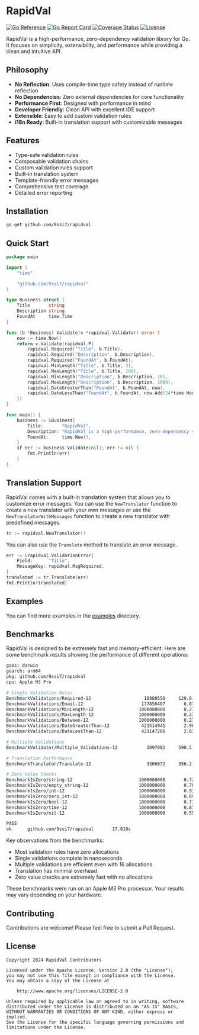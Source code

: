# RapidVal

[![Go Reference](https://pkg.go.dev/badge/github.com/9ssi7/rapidval.svg)](https://pkg.go.dev/github.com/9ssi7/rapidval)
[![Go Report Card](https://goreportcard.com/badge/github.com/9ssi7/rapidval)](https://goreportcard.com/report/github.com/9ssi7/rapidval)
[![Coverage Status](https://coveralls.io/repos/github/9ssi7/rapidval/badge.svg?branch=main)](https://coveralls.io/github/9ssi7/rapidval?branch=main)
[![License](https://img.shields.io/badge/License-Apache%202.0-blue.svg)](https://opensource.org/licenses/Apache-2.0)

RapidVal is a high-performance, zero-dependency validation library for Go. It focuses on simplicity, extensibility, and performance while providing a clean and intuitive API.

## Philosophy

- **No Reflection**: Uses compile-time type safety instead of runtime reflection
- **No Dependencies**: Zero external dependencies for core functionality
- **Performance First**: Designed with performance in mind
- **Developer Friendly**: Clean API with excellent IDE support
- **Extensible**: Easy to add custom validation rules
- **i18n Ready**: Built-in translation support with customizable messages

## Features

- Type-safe validation rules
- Composable validation chains
- Custom validation rules support
- Built-in translation system
- Template-friendly error messages
- Comprehensive test coverage
- Detailed error reporting

## Installation

```bash
go get github.com/9ssi7/rapidval
```

## Quick Start

```go
package main

import (
	"time"

	"github.com/9ssi7/rapidval"
)

type Business struct {
	Title       string
	Description string
	FoundAt     time.Time
}

func (b *Business) Validate(v *rapidval.Validator) error {
	now := time.Now()
	return v.Validate(rapidval.P{
		rapidval.Required("Title", b.Title),
		rapidval.Required("Description", b.Description),
		rapidval.Required("FoundAt", b.FoundAt),
		rapidval.MinLength("Title", b.Title, 3),
		rapidval.MaxLength("Title", b.Title, 100),
		rapidval.MinLength("Description", b.Description, 10),
		rapidval.MaxLength("Description", b.Description, 1000),
		rapidval.DateGreaterThan("FoundAt", b.FoundAt, now),
		rapidval.DateLessThan("FoundAt", b.FoundAt, now.Add(24*time.Hour)),
	})
}

func main() {
	business := &Business{
		Title:       "RapidVal",
		Description: "RapidVal is a high-performance, zero-dependency validation library for Go.",
		FoundAt:     time.Now(),
	}
	if err := business.Validate(nil); err != nil {
		fmt.Println(err)
	}
}
```

## Translation Support

RapidVal comes with a built-in translation system that allows you to customize error messages. You can use the `NewTranslator` function to create a new translator with your own messages or use the `NewTranslatorWithMessages` function to create a new translator with predefined messages.

```go
tr := rapidval.NewTranslator()
```

You can also use the `Translate` method to translate an error message.

```go
err := &rapidval.ValidationError{
	Field:      "Title",
	MessageKey: rapidval.MsgRequired,
}
translated := tr.Translate(err)
fmt.Println(translated)
```

## Examples

You can find more examples in the [examples](examples) directory.

## Benchmarks

RapidVal is designed to be extremely fast and memory-efficient. Here are some benchmark results showing the performance of different operations:

```bash
goos: darwin
goarch: arm64
pkg: github.com/9ssi7/rapidval
cpu: Apple M3 Pro

# Single Validation Rules
BenchmarkValidations/Required-12                    10880550     129.0 ns/op    416 B/op    4 allocs/op
BenchmarkValidations/Email-12                      177856407       6.877 ns/op     0 B/op    0 allocs/op
BenchmarkValidations/MinLength-12                 1000000000       0.2787 ns/op    0 B/op    0 allocs/op
BenchmarkValidations/MaxLength-12                 1000000000       0.2796 ns/op    0 B/op    0 allocs/op
BenchmarkValidations/Between-12                   1000000000       0.2796 ns/op    0 B/op    0 allocs/op
BenchmarkValidations/DateGreaterThan-12            421514941       2.965 ns/op     0 B/op    0 allocs/op
BenchmarkValidations/DateLessThan-12               421147266       2.836 ns/op     0 B/op    0 allocs/op

# Multiple Validations
BenchmarkValidator/Multiple_Validations-12           2097082     590.5 ns/op   1447 B/op   16 allocs/op

# Translation Performance
BenchmarkTranslator/Translate-12                     3366672     356.2 ns/op    272 B/op    8 allocs/op

# Zero Value Checks
BenchmarkIsZero/string-12                         1000000000       0.7256 ns/op    0 B/op    0 allocs/op
BenchmarkIsZero/empty_string-12                   1000000000       0.7075 ns/op    0 B/op    0 allocs/op
BenchmarkIsZero/int-12                            1000000000       0.9177 ns/op    0 B/op    0 allocs/op
BenchmarkIsZero/zero_int-12                       1000000000       0.8901 ns/op    0 B/op    0 allocs/op
BenchmarkIsZero/bool-12                           1000000000       0.7769 ns/op    0 B/op    0 allocs/op
BenchmarkIsZero/time-12                           1000000000       0.8737 ns/op    0 B/op    0 allocs/op
BenchmarkIsZero/nil-12                            1000000000       0.5586 ns/op    0 B/op    0 allocs/op

PASS
ok      github.com/9ssi7/rapidval       17.819s
```

Key observations from the benchmarks:
- Most validation rules have zero allocations
- Single validations complete in nanoseconds
- Multiple validations are efficient even with 16 allocations
- Translation has minimal overhead
- Zero value checks are extremely fast with no allocations

These benchmarks were run on an Apple M3 Pro processor. Your results may vary depending on your hardware.

## Contributing

Contributions are welcome! Please feel free to submit a Pull Request.

## License

```
Copyright 2024 RapidVal Contributors

Licensed under the Apache License, Version 2.0 (the "License");
you may not use this file except in compliance with the License.
You may obtain a copy of the License at

    http://www.apache.org/licenses/LICENSE-2.0

Unless required by applicable law or agreed to in writing, software
distributed under the License is distributed on an "AS IS" BASIS,
WITHOUT WARRANTIES OR CONDITIONS OF ANY KIND, either express or implied.
See the License for the specific language governing permissions and
limitations under the License.
```
